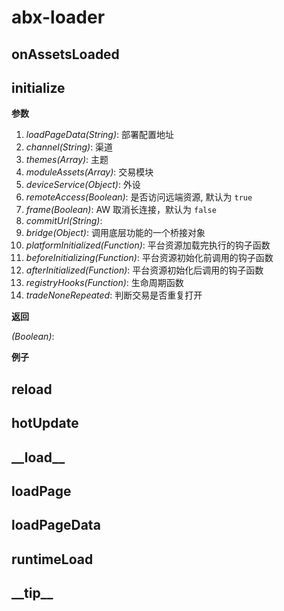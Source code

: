 # abx-loader

## onAssetsLoaded


## initialize

**参数**

  1. *loadPageData(String)*: 部署配置地址
  2. *channel(String)*: 渠道
  3. *themes(Array)*: 主题
  4. *moduleAssets(Array)*: 交易模块
  5. *deviceService(Object)*: 外设
  6. *remoteAccess(Boolean)*: 是否访问远端资源, 默认为 `true`
  7. *frame(Boolean)*: AW 取消长连接，默认为 `false`
  8. *commitUrl(String)*: 
  9. *bridge(Object)*: 调用底层功能的一个桥接对象
  10. *platformInitialized(Function)*: 平台资源加载完执行的钩子函数
  11. *beforeInitializing(Function)*: 平台资源初始化前调用的钩子函数
  12. *afterInitialized(Function)*: 平台资源初始化后调用的钩子函数
  13. *registryHooks(Function)*: 生命周期函数
  14. *tradeNoneRepeated*: 判断交易是否重复打开

**返回**

  *(Boolean)*: 

**例子**


## reload


## hotUpdate


## \_\_load\_\_


## loadPage


## loadPageData


## runtimeLoad


## \_\_tip\_\_


